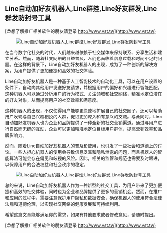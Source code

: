 ## **Line自动加好友机器人,Line群控,Line好友群发,Line群发防封号工具**

[😍想了解推广相关软件的朋友请登录 http://www.vst.tw](http://www.vst.tw)

 <center><img src="https://vst.tw/MP4/tuiguang/png/8.png" alt="Line自动加好友机器人,Line群控,Line好友群发,Line群发防封号工具"></center>

在当今数字化社交的时代，人们越来越依赖于社交媒体来保持联系、分享生活和建立关系。然而，随着社交网络的日益普及，人们也面临着信息过载和时间不足的问题。在这样的背景下，Line自动加好友机器人的出现，成为了一种创新的解决方案，为用户提供了更加便捷和高效的社交体验。

Line自动加好友机器人是一种基于人工智能技术的自动化工具，可以在用户设置的条件下，自动向其他用户发送好友请求，并根据用户的偏好和兴趣进行智能匹配。这种机器人可以通过分析用户的行为模式、关注领域和社交网络，精准地定位潜在的好友对象，从而提高用户的社交效率和满意度。

这种机器人的出现，不仅使得用户能够更快速地扩展自己的社交圈子，还可以帮助用户发现与自己兴趣相投的人群，促进更加深入和有意义的交流。与此同时，Line自动加好友机器人也为企业和品牌提供了一种全新的社交营销渠道。通过与用户进行自然而无缝的互动，企业可以更加精准地定位目标用户群体，提高营销效率和品牌影响力。

然而，随着Line自动加好友机器人的普及和使用，也引发了一些社会和道德上的讨论。一些人担心机器人的使用会导致信息泛滥和隐私泄露的问题，而且机器人的智能算法可能会存在偏见和歧视的风险。因此，相关的监管和规范也需要及时跟进，以保障用户的合法权益和社会秩序的稳定。

 <center><img src="https://vst.tw/MP4/tuiguang/png/7.png" alt="Line自动加好友机器人,Line群控,Line好友群发,Line群发防封号工具"></center>

总的来说，Line自动加好友机器人作为一种新型的社交工具，为用户带来了更加便捷和高效的社交体验，同时也为企业和品牌提供了更多的营销机会。然而，在推广和应用的过程中，需要注意保护用户隐私和数据安全，确保机器人的使用符合法律法规和道德伦理，以实现社交网络的健康发展和可持续利用。

希望这篇文章能够满足你的需求，如果有其他要求或者修改意见，请随时提出。

[😍想了解推广相关软件的朋友请登录 http://www.vst.tw](http://www.vst.tw)



